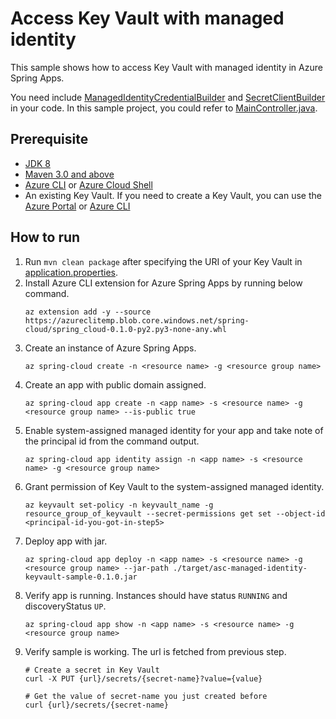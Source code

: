 # Access Key Vault with managed identity

This sample shows how to access Key Vault with managed identity in Azure Spring Apps.

You need include [ManagedIdentityCredentialBuilder](https://docs.microsoft.com/java/api/com.azure.identity.managedidentitycredentialbuilder?view=azure-java-stable) and [SecretClientBuilder](https://docs.microsoft.com/java/api/com.azure.security.keyvault.secrets.secretclientbuilder?view=azure-java-stable) in your code. In this sample project, you could refer to [MainController.java](https://github.com/Azure-Samples/azure-spring-apps-samples/blob/main/managed-identity-keyvault/src/main/java/com/microsoft/azure/MainController.java#L28). 

## Prerequisite

* [JDK 8](https://docs.microsoft.com/azure/java/jdk/java-jdk-install)
* [Maven 3.0 and above](http://maven.apache.org/install.html)
* [Azure CLI](https://docs.microsoft.com/cli/azure/install-azure-cli?view=azure-cli-latest) or [Azure Cloud Shell](https://docs.microsoft.com/azure/cloud-shell/overview)
* An existing Key Vault. If you need to create a Key Vault, you can use the [Azure Portal](https://docs.microsoft.com/azure/key-vault/secrets/quick-create-portal) or [Azure CLI](https://docs.microsoft.com/cli/azure/keyvault?view=azure-cli-latest#az-keyvault-create)

## How to run 

1. Run `mvn clean package` after specifying the URI of your Key Vault in [application.properties](./src/main/resources/application.properties).
2. Install Azure CLI extension for Azure Spring Apps by running below command.
    ```
    az extension add -y --source https://azureclitemp.blob.core.windows.net/spring-cloud/spring_cloud-0.1.0-py2.py3-none-any.whl
    ```
3. Create an instance of Azure Spring Apps.
    ```
    az spring-cloud create -n <resource name> -g <resource group name>
    ```
4. Create an app with public domain assigned.
    ```
    az spring-cloud app create -n <app name> -s <resource name> -g <resource group name> --is-public true 
    ```
5. Enable system-assigned managed identity for your app and take note of the principal id from the command output.
   ```
   az spring-cloud app identity assign -n <app name> -s <resource name> -g <resource group name>
   ```
6. Grant permission of Key Vault to the system-assigned managed identity.
    ```
    az keyvault set-policy -n keyvault_name -g resource_group_of_keyvault --secret-permissions get set --object-id <principal-id-you-got-in-step5>
    ```
7. Deploy app with jar.
    ```
    az spring-cloud app deploy -n <app name> -s <resource name> -g <resource group name> --jar-path ./target/asc-managed-identity-keyvault-sample-0.1.0.jar
    ```
8.  Verify app is running. Instances should have status `RUNNING` and discoveryStatus `UP`. 
    ```
    az spring-cloud app show -n <app name> -s <resource name> -g <resource group name>
    ```
9. Verify sample is working. The url is fetched from previous step.
    ```
    # Create a secret in Key Vault
    curl -X PUT {url}/secrets/{secret-name}?value={value}

    # Get the value of secret-name you just created before
    curl {url}/secrets/{secret-name}
    ```
